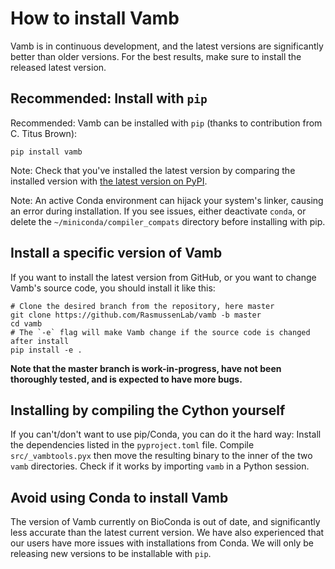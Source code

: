 # How to install Vamb
Vamb is in continuous development, and the latest versions are significantly better than older versions.
For the best results, make sure to install the released latest version.

## Recommended: Install with `pip`
Recommended: Vamb can be installed with `pip` (thanks to contribution from C. Titus Brown):
```shell
pip install vamb
```

Note: Check that you've installed the latest version by comparing the installed version with [the latest version on PyPI](https://pypi.org/project/vamb/#history).

Note: An active Conda environment can hijack your system's linker, causing an error during installation.
If you see issues, either deactivate `conda`, or delete the `~/miniconda/compiler_compats` directory before installing with pip.

## Install a specific version of Vamb
If you want to install the latest version from GitHub, or you want to change Vamb's source code, you should install it like this:

```shell
# Clone the desired branch from the repository, here master
git clone https://github.com/RasmussenLab/vamb -b master
cd vamb
# The `-e` flag will make Vamb change if the source code is changed after install
pip install -e .
```

__Note that the master branch is work-in-progress, have not been thoroughly tested, and is expected to have more bugs.__

## Installing by compiling the Cython yourself
If you can't/don't want to use pip/Conda, you can do it the hard way: Install the dependencies listed in the `pyproject.toml` file. Compile `src/_vambtools.pyx` then move the resulting binary to the inner of the two `vamb` directories. Check if it works by importing `vamb` in a Python session.

## Avoid using Conda to install Vamb
The version of Vamb currently on BioConda is out of date, and significantly less accurate than the latest current version.
We have also experienced that our users have more issues with installations from Conda.
We will only be releasing new versions to be installable with `pip`. 